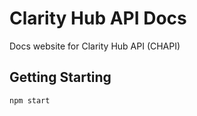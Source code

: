# Clarity Hub API Docs

Docs website for Clarity Hub API (CHAPI)

## Getting Starting

```sh
npm start
```
